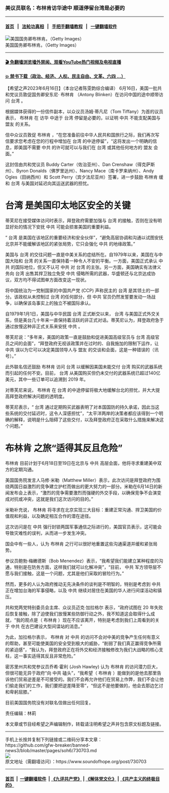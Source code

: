 ### 美议员联名：布林肯访华途中  顺道停留台湾是必要的
------------------------

#### [首页](https://github.com/gfw-breaker/banned-news3/blob/master/README.md) &nbsp;&nbsp;|&nbsp;&nbsp; [法轮功真相](https://github.com/begood0513/basic/blob/master/README.md)  &nbsp;&nbsp;|&nbsp;&nbsp; [手把手翻墙教程](https://github.com/gfw-breaker/guides/wiki)  &nbsp;&nbsp;|&nbsp;&nbsp; [一键翻墙软件](https://github.com/gfw-breaker/nogfw/blob/master/README.md)  



<div><img alt="美国国务卿布林肯。（Getty Images）" src="https://img.soundofhope.org/2023-04/1681381891864.jpg"/>
<br/><figcaption class="caption">
 美国国务卿布林肯。（Getty Images）
</figcaption></div><hr/>

#### [ 🎬  免翻墙浏览墙外禁闻、观看YouTube热门视频及电视直播](https://github.com/gfw-breaker/HelloWorld)

#### [ 💥  禁书下载（政治、经济、人权、民主自由、文革、六四 ...）](https://github.com/gfw-breaker/books/blob/master/README.md)

<div><div class="Content__Wrapper sc-1bvya0-0 elmmKw article_body" data-checkusr="" itemprop="articleBody">
 <div id="post_place_1">
 </div>
 <p class="meta-top">
  <span class="meta">
   【希望之声2023年6月16日】（本台记者陈雯韵综合编译）
  </span>
  6月16日，美国一批共和党议员敦促国务卿安东尼·
  <ok href="/term/400558">
   布林肯
  </ok>
  （Antony Blinken）在访问中国的途中顺带访问
  <ok href="/term/551150">
   台湾
  </ok>
  。
 </p>
 <p>
  根据媒体获得的一份信件副本，以众议员汤姆·蒂凡尼（Tom Tiffany）为首的议员表示，
  <ok href="/term/400558">
   布林肯
  </ok>
  在
  <ok href="/term/13841">
   访华
  </ok>
  中途于
  <ok href="/term/551150">
   台湾
  </ok>
  停留是必要的，以证明
  <ok href="/term/1059">
   中共
  </ok>
  不能支配美国与
  <ok href="/term/32747">
   盟友
  </ok>
  的关系。
 </p>
 <p>
  信中众议员敦促
  <ok href="/term/400558">
   布林肯
  </ok>
  ，“在您准备前往中华人民共和国旅行之际，我们再次写信要求您考虑在您的行程中增加在
  <ok href="/term/551150">
   台湾
  </ok>
  的中途停留”，“这将发出一个明确的信息，即美国不需要
  <ok href="/term/1059">
   中共
  </ok>
  的许可就可以与我们在
  <ok href="/term/551150">
   台湾
  </ok>
  或其他任何地方的
  <ok href="/term/32747">
   盟友
  </ok>
  会面。”
 </p>
 <p>
  这封信由共和党议员 Buddy Carter（佐治亚州）、Dan Crenshaw（得克萨斯州）、Byron Donalds（佛罗里达州）、Nancy Mace（南卡罗来纳州）、Andy Ogles（田纳西州）和 Scott Perry（宾夕法尼亚州）签署，进一步鼓励
  <ok href="/term/400558">
   布林肯
  </ok>
  缓和
  <ok href="/term/551150">
   台湾
  </ok>
  与美国对延迟向其运送武器的担忧。
 </p>
 <h1>
  <ok href="/term/551150">
   台湾
  </ok>
  是美国印太地区安全的关键
 </h1>
 <p>
  蒂芙尼在接受媒体访问时表示，拜登政府需要加强与
  <ok href="/term/551150">
   台湾
  </ok>
  的接触，否则在没有明显好处的情况下安抚
  <ok href="/term/1059">
   中共
  </ok>
  可能会损害美国的重要利益。
 </p>
 <p>
  “
  <ok href="/term/551150">
   台湾
  </ok>
  是美国在该地区的重要经济和安全伙伴”，“避免高层协调和沟通以试图安抚北京并不能缓解该地区的紧张局势，它只会强化
  <ok href="/term/1059">
   中共
  </ok>
  的地缘政策。”
 </p>
 <p>
  美国与
  <ok href="/term/551150">
   台湾
  </ok>
  的交往问题一直是中美关系的症结所在。自1979年以来，美国在与中国大陆和
  <ok href="/term/551150">
   台湾
  </ok>
  的关系一直保持着一种令人不安的平衡。一方面，美国正式承认
  <ok href="/term/1059">
   中共
  </ok>
  的国际地位，但又不认可
  <ok href="/term/1059">
   中共
  </ok>
  对
  <ok href="/term/551150">
   台湾
  </ok>
  的主张。另一方面，美国确实有法律义务向
  <ok href="/term/551150">
   台湾
  </ok>
  出售其捍卫独立免受
  <ok href="/term/1059">
   中共
  </ok>
  侵略所需的武器，华盛顿还与北京达成协议，双方均不得试图单方面改变这一现状。
 </p>
 <p>
  将中国统治为一党制国家的中国共产党 (CCP) 声称民主的
  <ok href="/term/551150">
   台湾
  </ok>
  是其领土的一部分。该政权从未控制过
  <ok href="/term/551150">
   台湾
  </ok>
  的任何部分，但
  <ok href="/term/1059">
   中共
  </ok>
  官员仍然发誓要发动一场战争，以确保该岛事实上的独立不被国际承认。
 </p>
 <p>
  自1979年1月1日，美国与中华民国
  <ok href="/term/551150">
   台湾
  </ok>
  正式断交以来，
  <ok href="/term/551150">
   台湾
  </ok>
  与美国正式外交关系，但是美台几十年来一直保持着活跃的非正式对话。蒂芙尼认为，拜登政府急于通过放慢这种非正式关系来安抚
  <ok href="/term/1059">
   中共
  </ok>
  。
 </p>
 <p>
  蒂芙尼说：“多年来，美国的政策一直是鼓励和促进美国高级官员与
  <ok href="/term/551150">
   台湾
  </ok>
  高级官员之间的会面”，“拜登政府无视该政策并在过时的、自我施加的限制下运作，让
  <ok href="/term/1059">
   中共
  </ok>
  误以为它可以决定美国领导人与
  <ok href="/term/32747">
   盟友
  </ok>
  的交谈和会面，这是一种错误的（讯号）。”
 </p>
 <p>
  此外联名信还鼓励
  <ok href="/term/400558">
   布林肯
  </ok>
  访问
  <ok href="/term/551150">
   台湾
  </ok>
  以缓解因美国未能交付
  <ok href="/term/551150">
   台湾
  </ok>
  购买的武器系统而引起的任何不安。目前，
  <ok href="/term/551150">
   台湾
  </ok>
  从美国购买但仍未交付的武器系统已超过140亿美元，其中一些订单可以追溯到 2019 年。
 </p>
 <p>
  对蒂芙尼来说，
  <ok href="/term/400558">
   布林肯
  </ok>
  在
  <ok href="/term/551150">
   台湾
  </ok>
  的中途停留将极大地缓解台北的担忧，并大大提高拜登政府解决问题的透明度。
 </p>
 <p>
  蒂芙尼表示，“
  <ok href="/term/551150">
   台湾
  </ok>
  通过定期购买武器表明了对本国国防的持久承诺，因此当这些系统的交付延迟时，这令人深感担忧”，“太平洋两岸的决策者都应该得到一个明确的解释，说明是什么阻碍了这些交付，以及拜登政府正在采取什么措施来解决这个问题。”
 </p>
 <h1>
  <ok href="/term/400558">
   布林肯
  </ok>
  之旅“适得其反且危险”
 </h1>
 <p>
  <ok href="/term/400558">
   布林肯
  </ok>
  目前计划于6月18日至19日在北京与
  <ok href="/term/1059">
   中共
  </ok>
  高层会面，他将寻求重建美中双方的定期沟通。
 </p>
 <p>
  美国国务院发言人马修·米勒（Matthew Miller）表示，此次访问是拜登政府为围绕两国日益激烈的竞争建立护栏而做出的更大努力的一部分。米勒在6月14日的新闻发布会上表示，“激烈的竞争需要激烈而强硬的外交手段，以确保竞争不会演变成对抗或冲突，这就是我们这次访问的目的。”
 </p>
 <p>
  米勒补充说，
  <ok href="/term/400558">
   布林肯
  </ok>
  将寻求在北京实现三大目标：重建正常沟通、捍卫美国的价值观和利益，以及确定相互合作的潜在途径。
 </p>
 <p>
  这次访问是在
  <ok href="/term/1059">
   中共
  </ok>
  强行封锁两国军事通信之际进行的，美国官员表示，这可能会导致灾难性的误判，从而进一步发生冲突。
 </p>
 <p>
  国会中有一些人，认为
  <ok href="/term/400558">
   布林肯
  </ok>
  之行可以很好地重置这些沟通渠道并缓和紧张局势。
 </p>
 <p>
  参议员鲍勃·梅嫩德斯（Bob Menendez）表示，“我希望我们能建立某种程度的沟通，特别是在防务方面，这样我们就可以化解冲突”，“目前，
  <ok href="/term/1059">
   中共
  </ok>
  军方领导层不愿与我们接触，这是一个问题，尤其是他们采取的冒险行为。”
 </p>
 <p>
  然而，更多的人认为政府推动无先决条件的谈判是不明智的，特别是考虑到
  <ok href="/term/1059">
   中共
  </ok>
  正在增加台海的军事侵略，以及
  <ok href="/term/1059">
   中共
  </ok>
  继续对居住在美国的华人进行间谍活动和镇压。
 </p>
 <p>
  共和党两党特别委员会主席、众议员迈克·加拉格尔 表示，“政府试图在 20 年失败后恢复接触，除了迫使我们放慢某些防御行动之外，我不知道这会取得什么成就，“我的观点是（
  <ok href="/term/400558">
   布林肯
  </ok>
  ）现在不应该离开，特别是考虑到我们上周看到的关于
  <ok href="/term/1059">
   中共
  </ok>
  在古巴建设大型间谍站的消息。”
 </p>
 <p>
  为此，加拉格尔表示，
  <ok href="/term/400558">
   布林肯
  </ok>
  对
  <ok href="/term/1059">
   中共
  </ok>
  的访问不会对中美的竞争产生任何有意义的帮助，甚至可能使美国的安全受到极大的威胁，“削弱了我们真正赢得竞争所需的紧迫感”，“我认为，拜登政府正在将外交和经济接触修改为我们大战略的核心支柱，这一事实适得其反且非常危险。”
 </p>
 <p>
  密苏里州共和党参议员乔希·霍利 (Josh Hawley) 认为
  <ok href="/term/400558">
   布林肯
  </ok>
  的访问潜力巨大，但很可能无异于政府“向
  <ok href="/term/1059">
   中共
  </ok>
  磕头”，“我希望（
  <ok href="/term/400558">
   布林肯
  </ok>
  ）能做到的是他去那里告诉他们贸易逆差是不可接受的。我们不会再允许他们在贸易上作弊，我们不会让他们偷走我们的工作，我们要把逆差降至零”，“但这不是他要做的，他会去那边乞讨和卑躬屈膝。”
 </p>
 <p>
  目前美国国务院没有对联名信做出任何回复。
 </p>
 <p class="meta-btm">
  责任编辑：林莉
 </p>
 <p class="meta-btm">
  本文章或节目经希望之声编辑制作，转载请注明希望之声并包含原文标题及链接。
 </p>
</div>
</div>
<hr/>
手机上长按并复制下列链接或二维码分享本文章：<br/>
https://github.com/gfw-breaker/banned-news3/blob/master/pages/soh6/730703.md <br/>
<a href='https://github.com/gfw-breaker/banned-news3/blob/master/pages/soh6/730703.md'><img src='https://github.com/gfw-breaker/banned-news3/blob/master/pages/soh6/730703.md.png'/></a> <br/>
原文地址（需翻墙访问）：https://www.soundofhope.org/post/730703


------------------------
#### [首页](https://github.com/gfw-breaker/banned-news3/blob/master/README.md) &nbsp;|&nbsp; [一键翻墙软件](https://github.com/gfw-breaker/nogfw/blob/master/README.md) &nbsp;| [《九评共产党》](https://github.com/gfw-breaker/9ping.md/blob/master/README.md#九评之一评共产党是什么) | [《解体党文化》](https://github.com/gfw-breaker/jtdwh.md/blob/master/README.md) | [《共产主义的终极目的》](https://github.com/gfw-breaker/gczydzjmd.md/blob/master/README.md)


<img src='http://gfw-breaker.win/banned-news3/pages/soh6/730703.md' width='0px' height='0px'/>